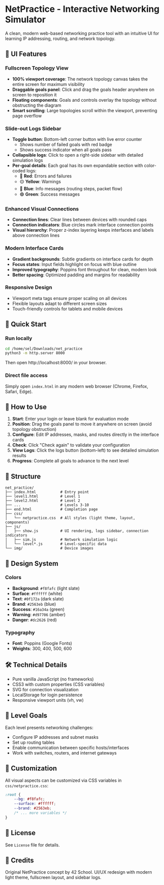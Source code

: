 # NetPractice - Interactive Networking Simulator

A clean, modern web-based networking practice tool with an intuitive UI for learning IP addressing, routing, and network topology.

## 🎨 UI Features

### Fullscreen Topology View
- **100% viewport coverage**: The network topology canvas takes the entire screen for maximum visibility
- **Draggable goals panel**: Click and drag the goals header anywhere on screen to reposition it
- **Floating components**: Goals and controls overlay the topology without obstructing the diagram
- **Smart scrolling**: Large topologies scroll within the viewport, preventing page overflow

### Slide-out Logs Sidebar
- **Toggle button**: Bottom-left corner button with live error counter
  - Shows number of failed goals with red badge
  - Shows success indicator when all goals pass
- **Collapsible logs**: Click to open a right-side sidebar with detailed simulation logs
- **Per-goal details**: Each goal has its own expandable section with color-coded logs:
  - 🔴 **Red**: Errors and failures
  - 🟡 **Yellow**: Warnings
  - 🔵 **Blue**: Info messages (routing steps, packet flow)
  - 🟢 **Green**: Success messages

### Enhanced Visual Connections
- **Connection lines**: Clear lines between devices with rounded caps
- **Connection indicators**: Blue circles mark interface connection points
- **Visual hierarchy**: Proper z-index layering keeps interfaces and labels above connection lines

### Modern Interface Cards
- **Gradient backgrounds**: Subtle gradients on interface cards for depth
- **Focus states**: Input fields highlight on focus with blue outline
- **Improved typography**: Poppins font throughout for clean, modern look
- **Better spacing**: Optimized padding and margins for readability

### Responsive Design
- Viewport meta tags ensure proper scaling on all devices
- Flexible layouts adapt to different screen sizes
- Touch-friendly controls for tablets and mobile devices

## 🚀 Quick Start

### Run locally
```bash
cd /home/sel/Downloads/net_practice
python3 -m http.server 8000
```

Then open http://localhost:8000/ in your browser.

### Direct file access
Simply open `index.html` in any modern web browser (Chrome, Firefox, Safari, Edge).

## 🎯 How to Use

1. **Start**: Enter your login or leave blank for evaluation mode
2. **Position**: Drag the goals panel to move it anywhere on screen (avoid topology obstruction)
3. **Configure**: Edit IP addresses, masks, and routes directly in the interface cards
4. **Check**: Click "Check again" to validate your configuration
5. **View Logs**: Click the logs button (bottom-left) to see detailed simulation results
6. **Progress**: Complete all goals to advance to the next level

## 📁 Structure

```
net_practice/
├── index.html           # Entry point
├── level1.html          # Level 1
├── level2.html          # Level 2
├── ...                  # Levels 3-10
├── end.html             # Completion page
├── css/
│   └── netpractice.css  # All styles (light theme, layout, components)
├── js/
│   ├── show.js          # UI rendering, logs sidebar, connection indicators
│   ├── sim.js           # Network simulation logic
│   └── level*.js        # Level-specific data
└── img/                 # Device images
```

## 🎨 Design System

### Colors
- **Background**: `#f8fafc` (light slate)
- **Surface**: `#ffffff` (white)
- **Text**: `#0f172a` (dark slate)
- **Brand**: `#2563eb` (blue)
- **Success**: `#16a34a` (green)
- **Warning**: `#d97706` (amber)
- **Danger**: `#dc2626` (red)

### Typography
- **Font**: Poppins (Google Fonts)
- **Weights**: 300, 400, 500, 600

## 🛠️ Technical Details

- Pure vanilla JavaScript (no frameworks)
- CSS3 with custom properties (CSS variables)
- SVG for connection visualization
- LocalStorage for login persistence
- Responsive viewport units (vh, vw)

## 📝 Level Goals

Each level presents networking challenges:
- Configure IP addresses and subnet masks
- Set up routing tables
- Enable communication between specific hosts/interfaces
- Work with switches, routers, and internet gateways

## 🔧 Customization

All visual aspects can be customized via CSS variables in `css/netpractice.css`:

```css
:root {
    --bg: #f8fafc;
    --surface: #ffffff;
    --brand: #2563eb;
    /* ... more variables */
}
```

## 📄 License

See `License` file for details.

## 🙏 Credits

Original NetPractice concept by 42 School.
UI/UX redesign with modern light theme, fullscreen layout, and sidebar logs.

